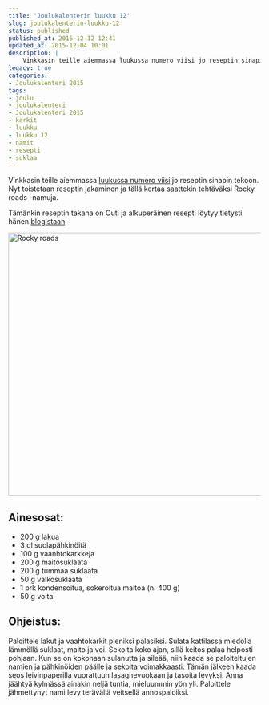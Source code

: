 ```yaml
---
title: 'Joulukalenterin luukku 12'
slug: joulukalenterin-luukku-12
status: published
published_at: 2015-12-12 12:41
updated_at: 2015-12-04 10:01
description: |
    Vinkkasin teille aiemmassa luukussa numero viisi jo reseptin sinapin tekoon. Nyt toistetaan reseptin jakaminen ja tällä kertaa saattekin tehtäväksi Rocky roads -namuja. Tämänkin reseptin takana on Outi ja alkuperäinen resepti löytyy tietysti hänen blogistaan. Ainesosat: 200 g lakua 3 dl suolapähkinöitä 100 g vaanhtokarkkeja 200 g maitosuklaata 200 g tummaa suklaata 50 g valkosuklaata 1… Jatka lukemista Joulukalenterin luukku 12
legacy: true
categories:
- Joulukalenteri 2015
tags:
- joulu
- joulukalenteri
- Joulukalenteri 2015
- karkit
- luukku
- luukku 12
- namit
- resepti
- suklaa
---
```


<p>Vinkkasin teille aiemmassa <a href="https://markokaartinen.net/joulukalenterin-luukku-5/">luukussa numero viisi</a> jo reseptin sinapin tekoon. Nyt toistetaan reseptin jakaminen ja tällä kertaa saattekin tehtäväksi Rocky roads -namuja.</p>
<p>Tämänkin reseptin takana on Outi ja alkuperäinen resepti löytyy tietysti hänen <a href="http://lusikkasopassa.net/2011/12/24/rocky-roads-namuset/" target="_blank">blogistaan</a>.</p>
<p><a href="https://cdn.markokaartinen.net/uploads/2015/12/scaled.IMG_1055.jpg"><img loading="lazy" decoding="async" class="alignnone wp-image-6030 size-large" src="https://cdn.markokaartinen.net/uploads/2015/12/scaled.IMG_1055-1200x900.jpg" alt="Rocky roads" width="700" height="525" /></a></p>
<h2>Ainesosat:</h2>
<ul>
<li>200 g lakua</li>
<li>3 dl suolapähkinöitä</li>
<li>100 g vaanhtokarkkeja</li>
<li>200 g maitosuklaata</li>
<li>200 g tummaa suklaata</li>
<li>50 g valkosuklaata</li>
<li>1 prk kondensoitua, sokeroitua maitoa (n. 400 g)</li>
<li>50 g voita</li>
</ul>
<h2>Ohjeistus:</h2>
<p>Paloittele lakut ja vaahtokarkit pieniksi palasiksi. Sulata kattilassa miedolla lämmöllä suklaat, maito ja voi. Sekoita koko ajan, sillä keitos palaa helposti pohjaan. Kun se on kokonaan sulanutta ja sileää, niin kaada se paloiteltujen namien ja pähkinöiden päälle ja sekoita voimakkaasti. Tämän jälkeen kaada seos leivinpaperilla vuorattuun lasagnevuokaan ja tasoita levyksi. Anna jäähtyä kylmässä ainakin neljä tuntia, mieluummin yön yli. Paloittele jähmettynyt nami levy terävällä veitsellä annospaloiksi.</p>